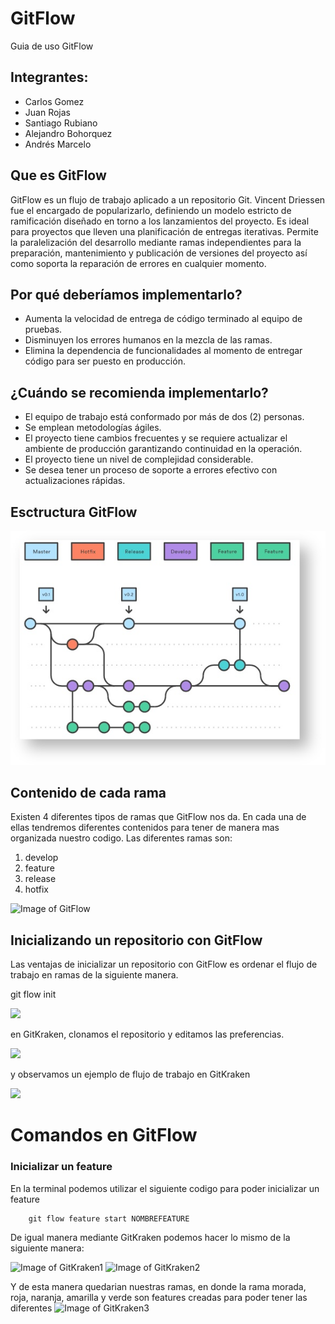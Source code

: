 # GitFlow
Guia de uso  GitFlow

## Integrantes:
- Carlos Gomez
- Juan Rojas
- Santiago Rubiano
- Alejandro Bohorquez 
- Andrés Marcelo


## Que es GitFlow
GitFlow es un flujo de trabajo aplicado a un repositorio Git. Vincent Driessen fue el encargado de popularizarlo, definiendo un modelo estricto de ramificación diseñado en torno a los lanzamientos del proyecto. Es ideal para proyectos que lleven una planificación de entregas iterativas. Permite la paralelización del desarrollo mediante ramas independientes para la preparación, mantenimiento y publicación de versiones del proyecto así como soporta la reparación de errores en cualquier momento.

## Por qué deberíamos implementarlo?
* Aumenta la velocidad de entrega de código terminado al equipo de pruebas.
* Disminuyen los errores humanos en la mezcla de las ramas.
* Elimina la dependencia de funcionalidades al momento de entregar código para ser puesto en producción.


## ¿Cuándo se recomienda implementarlo?
 

* El equipo de trabajo está conformado por más de dos (2) personas.
* Se emplean metodologías ágiles.
* El proyecto tiene cambios frecuentes y se requiere actualizar el ambiente de producción garantizando continuidad en la operación.
* El proyecto tiene un nivel de complejidad considerable.
* Se desea tener un proceso de soporte a errores efectivo con actualizaciones rápidas.

## Esctructura GitFlow 

![Esctructura GitFlow](img/estructura.png) 

## Contenido de cada rama

Existen 4 diferentes tipos de ramas que GitFlow nos da. En cada una de ellas tendremos
diferentes contenidos para tener de manera mas organizada nuestro codigo. Las diferentes 
ramas son:
1. develop
2. feature
3. release
4. hotfix

![Image of GitFlow](https://cleventy.com/wp-content/uploads/2020/03/git-model-1.png)

## Inicializando un repositorio con GitFlow

Las ventajas de inicializar un repositorio con GitFlow es ordenar
el flujo de trabajo en ramas de la siguiente manera.

 git flow init 

![](https://i.ibb.co/G20hht9/Gitflow-1.png)

en GitKraken, clonamos el repositorio y editamos las preferencias.

![](https://i.ibb.co/BzZ0mYC/Gitflow-2.png)

y observamos un ejemplo de flujo de trabajo en GitKraken

![](https://i.ibb.co/qpf41gm/Gitflow-3.png)

# Comandos en GitFlow

### Inicializar un feature

En la terminal podemos utilizar el siguiente codigo para poder inicializar un feature

```
    git flow feature start NOMBREFEATURE
```

De igual manera mediante GitKraken podemos hacer lo mismo de la siguiente manera:

![Image of GitKraken1](https://cdn.discordapp.com/attachments/718609326071218189/718950450040274964/Screen_Shot_2020-06-06_at_5.04.31_PM.png)
![Image of GitKraken2](https://cdn.discordapp.com/attachments/718609326071218189/718950453324414976/Screen_Shot_2020-06-06_at_5.05.48_PM.png)

Y de esta manera quedarian nuestras ramas, en donde la rama morada, roja, naranja, amarilla y verde son features creadas
para poder tener las diferentes 
![Image of GitKraken3](https://cdn.discordapp.com/attachments/718609326071218189/718945365331673158/Screen_Shot_2020-06-06_at_4.52.06_PM.png)


